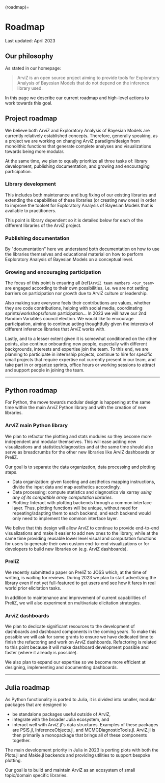 (roadmap)=
# Roadmap

Last updated: April 2023

## Our philosophy
As stated in our homepage:

> ArviZ is an open source project aiming to provide tools for Exploratory Analysis of Bayesian Models that do not depend on the inference library used.

In this page we describe our current roadmap and high-level actions to work towards this goal.

## Project roadmap
We believe both ArviZ and Exploratory Analysis of Bayesian Models are currently relatively established concepts.
Therefore, generally speaking, as a project we are working on changing ArviZ paradigm/design
from monolithic functions that generate complete analyses and visualizations towards
being more modular.

At the same time, we plan to equally prioritize all three tasks of: library development,
publishing documentation, and growing and encouraging participation.

### Library development

This includes both maintenance and bug fixing of our existing libraries and extending the
capabilities of these libraries (or creating new ones) in order to improve the toolset for
Exploratory Analysis of Bayesian Models that is available to practitioners.

This point is library dependent so it is detailed below for each of the different libraries
of the ArviZ project.

### Publishing documentation
By "documentation" here we understand both documentation on how to use the libraries themselves
and educational material on how to perform Exploratory Analysis of Bayesian Models on a conceptual level.

### Growing and encouraging participation
The focus of this point is ensuring all {ref}`ArviZ team members <our_team>` are engaged
according to their own possibilities, i.e. we are not setting barriers on participation
nor growth due to ArviZ culture or leadership.

Also making sure everyone feels their contributions are values,
whether they are code contributions, helping with social media,
coordinating sprints/workshops/forum participation...
In 2023 we will have our 2nd Random Variables council election.
We would like to encourage participation, aiming to continue acting thoughtfully given
the interests of different inference libraries that ArviZ works with.

Lastly, and to a lesser extent given it is somewhat conditioned on the other points,
also continue onboarding new people, especially with different backgrounds, interests and expertise join the team.
To this end, we are planning to participate in internship projects,
continue to hire for specific small projects that require expertise not currently present in our team,
and take part in or organize sprints, office hours or working sessions to attract and support people in joining the team.

---

## Python roadmap
For Python, the move towards modular design is happening at the same time within the main ArviZ Python library and
with the creation of new libraries.

### ArviZ main Python library
We plan to refactor the plotting and stats modules so they become more independent and modular themselves.
This will ease adding new visualizations and statistics/diagnostics and at the same time should also
serve as breadcrumbs for the other new libraries like ArviZ dashboards or PreliZ.

Our goal is to separate the data organization, data processing and plotting steps.

* Data organization: given faceting and aesthetics mapping instructions, divide the input data and map aesthetics accordingly.
* Data processing: compute statistics and diagnostics via xarray _using any of its compatible array computation libraries_.
* Plotting: Interact with plotting backends through a common interface layer. Thus, plotting functions will be unique,
  without need for repeating/adapting them to each backend, and each backend would only need to implement the common interface layer.

We belive that this design will allow ArviZ to continue to provide end-to-end visualizations and make it easier to add new ones to the
library, while at the same time providing reusable lower level visual and computation functions for users to generate
their own custom end-to-end visualizations or for developers to build new libraries on (e.g. ArviZ dashboards).

### PreliZ
We recently submitted a paper on PreliZ to JOSS which, at the time of writing, is waiting for reviews.
During 2023 we plan to start advertizing the library even if not yet full-featured to
get users and see how it fares in real world prior elicitation tasks.

In addition to maintenance and improvement of current capabilities of PreliZ,
we will also experiment on multivariate elicitation strategies.

### ArviZ dashboards
We plan to dedicate significant resources to the development of dashboards and dashboard components
in the coming years. To make this possible we will ask for some grants to ensure we have dedicated
time to finish the refactoring and work on ArviZ dashboards. Refactoring is related to this point
because it will make dashboard development possible and faster (where it already is possible).

We also plan to expand our expertise so we become more efficient at designing, implementing and
documenting dashboards.

---

## Julia roadmap
As Python functionality is ported to Julia, it is divided into smaller, modular packages that are designed to
- be standalone packages useful outside of ArviZ,
- integrate with the broader Julia ecosystem, and
- interact well with ArviZ.jl's data structures.
Examples of these packages are PSIS.jl, InferenceObjects.jl, and MCMCDiagnosticTools.jl. ArviZ.jl is then primarily a monopackage that brings all of these components together.

The main development priority in Julia in 2023 is porting plots with both the Plots.jl and Makie.jl backends and providing utilities to support bespoke plotting.

Our goal is to build and maintain ArviZ as an ecosystem of small topic/domain specific libraries.
